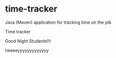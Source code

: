 # time-tracker
Java (Maven) application for tracking time on the job

Time tracker

Good Night Students!!!



heeeeyyyyyyyyyyyyy
